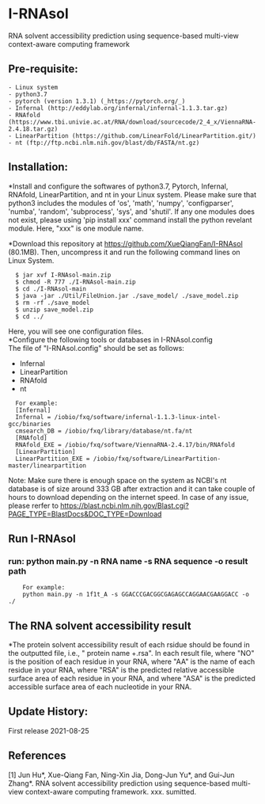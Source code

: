 # I-RNAsol
RNA solvent accessibility prediction using sequence-based multi-view context-aware computing framework

## Pre-requisite:  
    - Linux system
    - python3.7
    - pytorch (version 1.3.1) (_https://pytorch.org/_)
    - Infernal (http://eddylab.org/infernal/infernal-1.1.3.tar.gz)
    - RNAfold (https://www.tbi.univie.ac.at/RNA/download/sourcecode/2_4_x/ViennaRNA-2.4.18.tar.gz)
    - LinearPartition (https://github.com/LinearFold/LinearPartition.git/)
    - nt (ftp://ftp.ncbi.nlm.nih.gov/blast/db/FASTA/nt.gz)  
    

## Installation:

*Install and configure the softwares of python3.7, Pytorch, Infernal, RNAfold, LinearPartition, and nt in your Linux system. Please make sure that python3 includes the modules of 'os', 'math', 'numpy', 'configparser', 'numba', 'random', 'subprocess', 'sys', and 'shutil'. If any one modules does not exist, please using 'pip install xxx' command install the python revelant module. Here, "xxx" is one module name.

*Download this repository at https://github.com/XueQiangFan/I-RNAsol (80.1MB). Then, uncompress it and run the following command lines on Linux System.

~~~
  $ jar xvf I-RNAsol-main.zip
  $ chmod -R 777 ./I-RNAsol-main.zip
  $ cd ./I-RNAsol-main
  $ java -jar ./Util/FileUnion.jar ./save_model/ ./save_model.zip
  $ rm -rf ./save_model
  $ unzip save_model.zip 
  $ cd ../
~~~
Here, you will see one configuration files.   
*Configure the following tools or databases in I-RNAsol.config  
  The file of "I-RNAsol.config" should be set as follows:
- Infernal
- LinearPartition
- RNAfold
- nt
~~~
  For example:  
  [Infernal]
  Infernal = /iobio/fxq/software/infernal-1.1.3-linux-intel-gcc/binaries
  cmsearch_DB = /iobio/fxq/library/database/nt.fa/nt
  [RNAfold]
  RNAfold_EXE = /iobio/fxq/software/ViennaRNA-2.4.17/bin/RNAfold
  [LinearPartition]
  LinearPartition_EXE = /iobio/fxq/software/LinearPartition-master/linearpartition
~~~
Note: Make sure there is enough space on the system as NCBI's nt database is of size around 333 GB after extraction and it can take couple of hours to download depending on the internet speed. In case of any issue, please rerfer to https://blast.ncbi.nlm.nih.gov/Blast.cgi?PAGE_TYPE=BlastDocs&DOC_TYPE=Download

## Run I-RNAsol 
### run: python main.py -n RNA name -s RNA sequence -o result path
~~~
    For example:
    python main.py -n 1f1t_A -s GGACCCGACGGCGAGAGCCAGGAACGAAGGACC -o ./
~~~

## The RNA solvent accessibility result

*The protein solvent accessibility result of each rsidue should be found in the outputted file, i.e., " protein name +.rsa". In each result file, where "NO" is the position of each residue in your RNA, where "AA" is the name of each residue in your RNA, where "RSA" is the predicted relative accessible surface area of each residue in your RNA, and where "ASA" is the predicted accessible surface area of each nucleotide in your RNA.

## Update History:

First release 2021-08-25

## References

[1] Jun Hu*, Xue-Qiang Fan, Ning-Xin Jia, Dong-Jun Yu*, and Gui-Jun Zhang*. RNA solvent accessibility prediction using sequence-based multi-view context-aware computing framework. xxx. sumitted.
